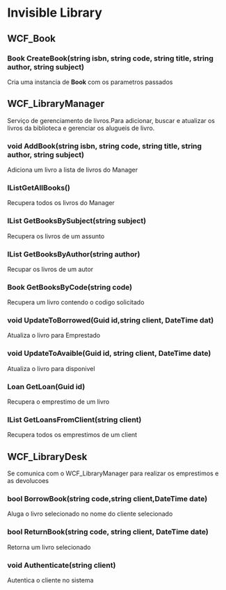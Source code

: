 <h1>Invisible Library</h1>

<h2>WCF_Book</h2>
 <h3>Book CreateBook(string isbn, string code, string title, string author, string subject)</h3>
 <p>Cria uma instancia de <b>Book</b> com os parametros passados
 
 <h2>WCF_LibraryManager</h2>
 <p>Serviço de gerenciamento de livros.Para adicionar, buscar e atualizar os livros da biblioteca e gerenciar os alugueis de livro.
 
 <h3>void AddBook(string isbn, string code, string title, string author, string subject)</h3>
 <p>Adiciona um livro a lista de livros do Manager
 
 <h3>IList<Book>GetAllBooks()</h3>
 <p>Recupera todos os livros do Manager
 
 <h3>IList<Book> GetBooksBySubject(string subject)</h3>
 <p>Recupera os livros de um assunto
 
 <h3>IList<Book> GetBooksByAuthor(string author)</h3>
 <p>Recupar os livros de um autor
 
 <h3>Book GetBooksByCode(string code)</h3>
 <p>Recupera um livro contendo o codigo solicitado     

 <h3>void UpdateToBorrowed(Guid id,string client, DateTime dat)</h3>
 <p>Atualiza o livro para Emprestado
      
<h3>void UpdateToAvaible(Guid id, string client, DateTime date)</h3>
<p>Atualiza o livro para disponivel         

<h3>Loan GetLoan(Guid id)</h3>
<p>Recupera o emprestimo de um livro

<h3>IList<Loan> GetLoansFromClient(string client)</h3>
<p>Recupera todos os emprestimos de um client
      

<h2>WCF_LibraryDesk</h2>
<p>Se comunica com o WCF_LibraryManager para realizar os emprestimos e as devolucoes

<h3>bool BorrowBook(string code,string client,DateTime date)</h3>
<p>Aluga o livro selecionado no nome do cliente selecionado

<h3>bool ReturnBook(string code, string client, DateTime date)</h3>
<p>Retorna um livro selecionado

<h3>void Authenticate(string client)</h3>
<p>Autentica o cliente no sistema
         
